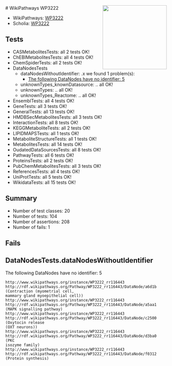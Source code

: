 <img style="float: right; width: 200px" src="https://upload.wikimedia.org/wikipedia/commons/thumb/8/83/Wplogo_with_text_500.png/640px-Wplogo_with_text_500.png" />
# WikiPathways WP3222

* WikiPathways: [WP3222](https://wikipathways.org/pathways/WP3222)
* Scholia: [WP3222](https://scholia.toolforge.org/wikipathways/WP3222)
## Tests
* CASMetabolitesTests: all 2 tests OK!
* ChEBIMetabolitesTests: all 4 tests OK!
* ChemSpiderTests: all 2 tests OK!
* DataNodesTests
    * dataNodesWithoutIdentifier: .x we found 1 problem(s):
        * [The following DataNodes have no identifier: 5](#d2d32fa4)
    * unknownTypes_knownDatasource: .. all OK!
    * unknownTypes: .. all OK!
    * unknownTypes_Reactome: .. all OK!
* EnsemblTests: all 4 tests OK!
* GeneTests: all 3 tests OK!
* GeneralTests: all 13 tests OK!
* HMDBSecMetabolitesTests: all 3 tests OK!
* InteractionTests: all 8 tests OK!
* KEGGMetaboliteTests: all 2 tests OK!
* LIPIDMAPSTests: all 1 tests OK!
* MetaboliteStructureTests: all 1 tests OK!
* MetabolitesTests: all 14 tests OK!
* OudatedDataSourcesTests: all 8 tests OK!
* PathwayTests: all 6 tests OK!
* ProteinsTests: all 2 tests OK!
* PubChemMetabolitesTests: all 3 tests OK!
* ReferencesTests: all 4 tests OK!
* UniProtTests: all 5 tests OK!
* WikidataTests: all 15 tests OK!


## Summary

* Number of test classes: 20
* Number of tests: 104
* Number of assertions: 208
* Number of fails: 1

## Fails

<a name="d2d32fa4" />

## DataNodesTests.dataNodesWithoutIdentifier

The following DataNodes have no identifier: 5
```
http://www.wikipathways.org/instance/WP3222_rr116443 http://rdf.wikipathways.org/Pathway/WP3222_rr116443/DataNode/a6d1b (Contraction (myometrial cell, 
mammary gland myoepithelial cell))
http://www.wikipathways.org/instance/WP3222_rr116443 http://rdf.wikipathways.org/Pathway/WP3222_rr116443/DataNode/a5aa1 (MAPK signalling pathway)
http://www.wikipathways.org/instance/WP3222_rr116443 http://rdf.wikipathways.org/Pathway/WP3222_rr116443/DataNode/c2500 (Oxytocin release 
(OXT neurons))
http://www.wikipathways.org/instance/WP3222_rr116443 http://rdf.wikipathways.org/Pathway/WP3222_rr116443/DataNode/d3ba0 (PKC
isozyme family)
http://www.wikipathways.org/instance/WP3222_rr116443 http://rdf.wikipathways.org/Pathway/WP3222_rr116443/DataNode/f0312 (Protein synthesis)
```

